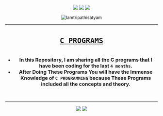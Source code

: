 <p align="center">
<img src="https://forthebadge.com/images/badges/for-you.svg" />
<img src="https://forthebadge.com/images/badges/made-with-c.svg" />
<img src="https://forthebadge.com/images/badges/built-by-developers.svg" />
</p>

<p align="center">
  <img src="https://profile-counter.glitch.me/{C-Programs}/count.svg" alt=Iamtripathisatyam />
</p>

_______________________________

### <h1 align="center"><a href="https://github.com/Iamtripathisatyam/C-Programs/tree/master/C%20Programs">**`C PROGRAMS`**</a><h1/>

<h3 align="center">
  
- In this Repository, I am sharing all the C programs that I have been coding for the last `4 months`.
- After Doing These Programs You will have the Immense Knowledge of `C PROGRAMMING` because These Programs included all the concepts and theory.
 </h3> 
<br/>

_______________________________________


<p align="center">
<img src="https://badges.pufler.dev/updated/Iamtripathisatyam/C-Programs?style=for-the-badge&logo=github&logoColor=yellow" />
<img src="https://badges.pufler.dev/created/Iamtripathisatyam/C-Programs?style=for-the-badge&logo=github&logoColor=yellow" />
</p>
